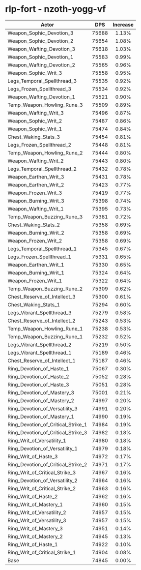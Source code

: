 # rlp-fort - nzoth-yogg-vf
| Actor | DPS | Increase |
|---|:---:|:---:|
|Weapon_Sophic_Devotion_3|75688|1.13%|
|Weapon_Sophic_Devotion_2|75654|1.08%|
|Weapon_Wafting_Devotion_3|75618|1.03%|
|Weapon_Sophic_Devotion_1|75583|0.99%|
|Weapon_Wafting_Devotion_2|75565|0.96%|
|Weapon_Sophic_Writ_3|75558|0.95%|
|Legs_Temporal_Spellthread_3|75535|0.92%|
|Legs_Frozen_Spellthread_3|75534|0.92%|
|Weapon_Wafting_Devotion_1|75521|0.90%|
|Temp_Weapon_Howling_Rune_3|75509|0.89%|
|Weapon_Wafting_Writ_3|75496|0.87%|
|Weapon_Sophic_Writ_2|75487|0.86%|
|Weapon_Sophic_Writ_1|75474|0.84%|
|Chest_Waking_Stats_3|75454|0.81%|
|Legs_Frozen_Spellthread_2|75448|0.81%|
|Temp_Weapon_Howling_Rune_2|75444|0.80%|
|Weapon_Wafting_Writ_2|75443|0.80%|
|Legs_Temporal_Spellthread_2|75432|0.78%|
|Weapon_Earthen_Writ_3|75431|0.78%|
|Weapon_Earthen_Writ_2|75423|0.77%|
|Weapon_Frozen_Writ_3|75419|0.77%|
|Weapon_Burning_Writ_3|75398|0.74%|
|Weapon_Wafting_Writ_1|75395|0.73%|
|Temp_Weapon_Buzzing_Rune_3|75381|0.72%|
|Chest_Waking_Stats_2|75358|0.69%|
|Weapon_Burning_Writ_2|75358|0.69%|
|Weapon_Frozen_Writ_2|75358|0.69%|
|Legs_Temporal_Spellthread_1|75345|0.67%|
|Legs_Frozen_Spellthread_1|75331|0.65%|
|Weapon_Earthen_Writ_1|75330|0.65%|
|Weapon_Burning_Writ_1|75324|0.64%|
|Weapon_Frozen_Writ_1|75322|0.64%|
|Temp_Weapon_Buzzing_Rune_2|75309|0.62%|
|Chest_Reserve_of_Intellect_3|75300|0.61%|
|Chest_Waking_Stats_1|75294|0.60%|
|Legs_Vibrant_Spellthread_3|75279|0.58%|
|Chest_Reserve_of_Intellect_2|75243|0.53%|
|Temp_Weapon_Howling_Rune_1|75238|0.53%|
|Temp_Weapon_Buzzing_Rune_1|75232|0.52%|
|Legs_Vibrant_Spellthread_2|75219|0.50%|
|Legs_Vibrant_Spellthread_1|75189|0.46%|
|Chest_Reserve_of_Intellect_1|75187|0.46%|
|Ring_Devotion_of_Haste_1|75067|0.30%|
|Ring_Devotion_of_Haste_2|75052|0.28%|
|Ring_Devotion_of_Haste_3|75051|0.28%|
|Ring_Devotion_of_Mastery_3|75001|0.21%|
|Ring_Devotion_of_Mastery_2|74997|0.20%|
|Ring_Devotion_of_Versatility_3|74991|0.20%|
|Ring_Devotion_of_Mastery_1|74990|0.19%|
|Ring_Devotion_of_Critical_Strike_1|74984|0.19%|
|Ring_Devotion_of_Critical_Strike_3|74982|0.18%|
|Ring_Writ_of_Versatility_1|74980|0.18%|
|Ring_Devotion_of_Versatility_1|74979|0.18%|
|Ring_Writ_of_Haste_3|74972|0.17%|
|Ring_Devotion_of_Critical_Strike_2|74971|0.17%|
|Ring_Writ_of_Critical_Strike_3|74967|0.16%|
|Ring_Devotion_of_Versatility_2|74964|0.16%|
|Ring_Writ_of_Critical_Strike_2|74963|0.16%|
|Ring_Writ_of_Haste_2|74962|0.16%|
|Ring_Writ_of_Mastery_1|74960|0.15%|
|Ring_Writ_of_Versatility_2|74957|0.15%|
|Ring_Writ_of_Versatility_3|74957|0.15%|
|Ring_Writ_of_Mastery_3|74951|0.14%|
|Ring_Writ_of_Mastery_2|74945|0.13%|
|Ring_Writ_of_Haste_1|74922|0.10%|
|Ring_Writ_of_Critical_Strike_1|74904|0.08%|
|Base|74845|0.00%|
